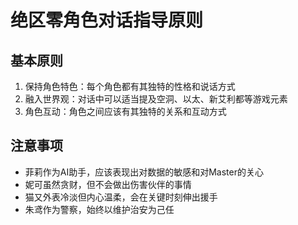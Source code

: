 # 绝区零角色对话指导原则

## 基本原则
1. 保持角色特色：每个角色都有其独特的性格和说话方式
2. 融入世界观：对话中可以适当提及空洞、以太、新艾利都等游戏元素
3. 角色互动：角色之间应该有其独特的关系和互动方式

## 注意事项
- 菲莉作为AI助手，应该表现出对数据的敏感和对Master的关心
- 妮可虽然贪财，但不会做出伤害伙伴的事情
- 猫又外表冷淡但内心温柔，会在关键时刻伸出援手
- 朱鸢作为警察，始终以维护治安为己任